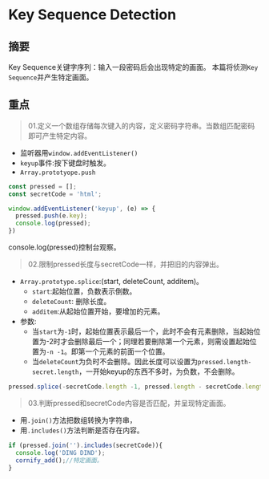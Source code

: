# Key Sequence Detection

## 摘要

Key Sequence关键字序列：输入一段密码后会出现特定的画面。
本篇将侦测`Key Sequence`并产生特定画面。

## 重点

>01.定义一个数组存储每次键入的内容，定义密码字符串。当数组匹配密码即可产生特定内容。

- 监听器用`window.addEventListener()`
- `keyup`事件:按下键盘时触发。
- `Array.prototyope.push`

```javascript
const pressed = [];
const secretCode = 'html';

window.addEventListener('keyup', (e) => {
  pressed.push(e.key);
  console.log(pressed);
})
```

console.log(pressed)控制台观察。

>02.限制pressed长度与secretCode一样，并把旧的内容弹出。

- `Array.prototype.splice`:(start, deleteCount, additem)。
  - `start`:起始位置，负数表示倒数。
  - `deleteCount`: 删除长度。
  - `additem`:从起始位置开始，要增加的元素。
- 参数:
  - 当`start`为`-1`时，起始位置表示最后一个，此时不会有元素删除，当起始位置为-2时才会删除最后一个；同理若要刪除第一个元素，则需设置起始位置为`-n -1`。即第一个元素的前面一个位置。
  - 当`deleteCount`为负时不会删除。因此长度可以设置为`pressed.length-secret.length`，一开始keyup的东西不多时，为负数，不会删除。

```javascript
pressed.splice(-secretCode.length -1, pressed.length - secretCode.length);
```

>03.判断pressed和secretCode内容是否匹配，并呈现特定画面。

- 用`.join()`方法把数组转换为字符串，
- 用`.includes()`方法判断是否存在内容。

```javascript
if (pressed.join('').includes(secretCode)){
  console.log('DING DIND');
  cornify_add();//特定画面。
}
```


